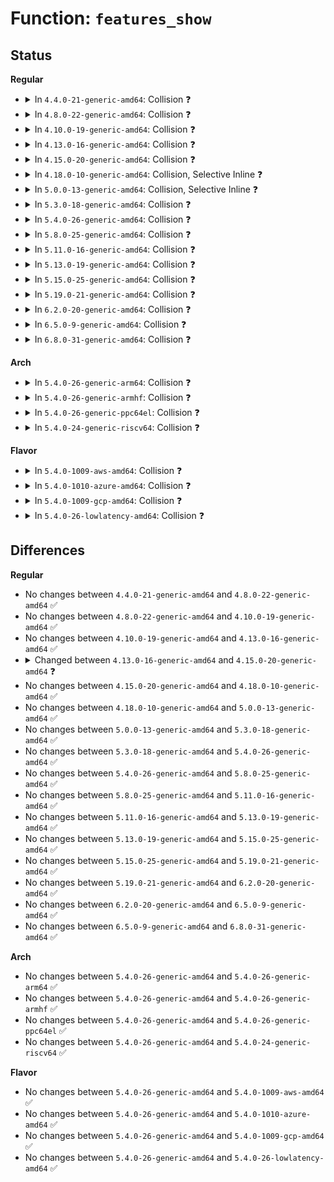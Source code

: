 # Function: <code>features_show</code>

## Status
<b>Regular</b>
<ul>
<li>
<details>
<summary>In <code>4.4.0-21-generic-amd64</code>: Collision ❓</summary>

```c
ssize_t features_show(struct device * _d, struct device_attribute * attr, char * buf)
```

```json
{
  "name": "features_show",
  "collision_type": "Static-Static Collision",
  "inline_type": "No",
  "funcs": [
    {
      "addr": 18446744071583821232,
      "name": "features_show",
      "external": false,
      "loc": "drivers/virtio/virtio.c:44",
      "file": "drivers/virtio/virtio.c",
      "inline": "seen, unknown",
      "caller_inline": [],
      "caller_func": []
    },
    {
      "addr": 18446744071583905968,
      "name": "features_show",
      "external": false,
      "loc": "drivers/xen/sys-hypervisor.c:327",
      "file": "drivers/xen/sys-hypervisor.c",
      "inline": "seen, unknown",
      "caller_inline": [],
      "caller_func": []
    }
  ],
  "symbols": [
    {
      "addr": 18446744071583821232,
      "name": "features_show",
      "section": ".text",
      "bind": "STB_LOCAL",
      "size": 113
    },
    {
      "addr": 18446744071583905968,
      "name": "features_show",
      "section": ".text",
      "bind": "STB_LOCAL",
      "size": 133
    }
  ]
}
```
</details>
</li>
<li>
<details>
<summary>In <code>4.8.0-22-generic-amd64</code>: Collision ❓</summary>

```c
ssize_t features_show(struct device * _d, struct device_attribute * attr, char * buf)
```

```json
{
  "name": "features_show",
  "collision_type": "Static-Static Collision",
  "inline_type": "No",
  "funcs": [
    {
      "addr": 18446744071584148160,
      "name": "features_show",
      "external": false,
      "loc": "drivers/virtio/virtio.c:44",
      "file": "drivers/virtio/virtio.c",
      "inline": "seen, unknown",
      "caller_inline": [],
      "caller_func": []
    },
    {
      "addr": 18446744071584236768,
      "name": "features_show",
      "external": false,
      "loc": "drivers/xen/sys-hypervisor.c:307",
      "file": "drivers/xen/sys-hypervisor.c",
      "inline": "seen, unknown",
      "caller_inline": [],
      "caller_func": []
    }
  ],
  "symbols": [
    {
      "addr": 18446744071584148160,
      "name": "features_show",
      "section": ".text",
      "bind": "STB_LOCAL",
      "size": 112
    },
    {
      "addr": 18446744071584236768,
      "name": "features_show",
      "section": ".text",
      "bind": "STB_LOCAL",
      "size": 133
    }
  ]
}
```
</details>
</li>
<li>
<details>
<summary>In <code>4.10.0-19-generic-amd64</code>: Collision ❓</summary>

```c
ssize_t features_show(struct device * _d, struct device_attribute * attr, char * buf)
```

```json
{
  "name": "features_show",
  "collision_type": "Static-Static Collision",
  "inline_type": "No",
  "funcs": [
    {
      "addr": 18446744071584328736,
      "name": "features_show",
      "external": false,
      "loc": "drivers/virtio/virtio.c:44",
      "file": "drivers/virtio/virtio.c",
      "inline": "seen, unknown",
      "caller_inline": [],
      "caller_func": []
    },
    {
      "addr": 18446744071584418208,
      "name": "features_show",
      "external": false,
      "loc": "drivers/xen/sys-hypervisor.c:307",
      "file": "drivers/xen/sys-hypervisor.c",
      "inline": "seen, unknown",
      "caller_inline": [],
      "caller_func": []
    }
  ],
  "symbols": [
    {
      "addr": 18446744071584328736,
      "name": "features_show",
      "section": ".text",
      "bind": "STB_LOCAL",
      "size": 112
    },
    {
      "addr": 18446744071584418208,
      "name": "features_show",
      "section": ".text",
      "bind": "STB_LOCAL",
      "size": 133
    }
  ]
}
```
</details>
</li>
<li>
<details>
<summary>In <code>4.13.0-16-generic-amd64</code>: Collision ❓</summary>

```c
ssize_t features_show(struct device * _d, struct device_attribute * attr, char * buf)
```

```json
{
  "name": "features_show",
  "collision_type": "Static-Static Collision",
  "inline_type": "No",
  "funcs": [
    {
      "addr": 18446744071584408640,
      "name": "features_show",
      "external": false,
      "loc": "drivers/virtio/virtio.c:44",
      "file": "drivers/virtio/virtio.c",
      "inline": "seen, unknown",
      "caller_inline": [],
      "caller_func": []
    },
    {
      "addr": 18446744071584504112,
      "name": "features_show",
      "external": false,
      "loc": "drivers/xen/sys-hypervisor.c:336",
      "file": "drivers/xen/sys-hypervisor.c",
      "inline": "seen, unknown",
      "caller_inline": [],
      "caller_func": []
    }
  ],
  "symbols": [
    {
      "addr": 18446744071584408640,
      "name": "features_show",
      "section": ".text",
      "bind": "STB_LOCAL",
      "size": 116
    },
    {
      "addr": 18446744071584504112,
      "name": "features_show",
      "section": ".text",
      "bind": "STB_LOCAL",
      "size": 135
    }
  ]
}
```
</details>
</li>
<li>
<details>
<summary>In <code>4.15.0-20-generic-amd64</code>: Collision ❓</summary>

```c
ssize_t features_show(struct kobject * kobj, struct kobj_attribute * attr, char * buf)
```

```json
{
  "name": "features_show",
  "collision_type": "Static-Static Collision",
  "inline_type": "No",
  "funcs": [
    {
      "addr": 18446744071580077328,
      "name": "features_show",
      "external": false,
      "loc": "kernel/cgroup/cgroup.c:5921",
      "file": "kernel/cgroup/cgroup.c",
      "inline": "seen, unknown",
      "caller_inline": [],
      "caller_func": []
    },
    {
      "addr": 18446744071584815936,
      "name": "features_show",
      "external": false,
      "loc": "drivers/virtio/virtio.c:44",
      "file": "drivers/virtio/virtio.c",
      "inline": "seen, unknown",
      "caller_inline": [],
      "caller_func": []
    },
    {
      "addr": 18446744071584914128,
      "name": "features_show",
      "external": false,
      "loc": "drivers/xen/sys-hypervisor.c:336",
      "file": "drivers/xen/sys-hypervisor.c",
      "inline": "seen, unknown",
      "caller_inline": [],
      "caller_func": []
    }
  ],
  "symbols": [
    {
      "addr": 18446744071580077328,
      "name": "features_show",
      "section": ".text",
      "bind": "STB_LOCAL",
      "size": 36
    },
    {
      "addr": 18446744071584815936,
      "name": "features_show",
      "section": ".text",
      "bind": "STB_LOCAL",
      "size": 116
    },
    {
      "addr": 18446744071584914128,
      "name": "features_show",
      "section": ".text",
      "bind": "STB_LOCAL",
      "size": 135
    }
  ]
}
```
</details>
</li>
<li>
<details>
<summary>In <code>4.18.0-10-generic-amd64</code>: Collision, Selective Inline ❓</summary>

```c
ssize_t features_show(struct kobject * kobj, struct kobj_attribute * attr, char * buf)
```

```json
{
  "name": "features_show",
  "collision_type": "Static-Static Collision",
  "inline_type": "Selective",
  "funcs": [
    {
      "addr": 18446744071580138912,
      "name": "features_show",
      "external": false,
      "loc": "kernel/cgroup/cgroup.c:5959",
      "file": "kernel/cgroup/cgroup.c",
      "inline": "seen, unknown",
      "caller_inline": [],
      "caller_func": []
    },
    {
      "addr": 18446744071585046400,
      "name": "features_show",
      "external": false,
      "loc": "drivers/virtio/virtio.c:44",
      "file": "drivers/virtio/virtio.c",
      "inline": "seen, unknown",
      "caller_inline": [],
      "caller_func": []
    },
    {
      "addr": 18446744071585145712,
      "name": "features_show",
      "external": false,
      "loc": "drivers/xen/sys-hypervisor.c:336",
      "file": "drivers/xen/sys-hypervisor.c",
      "inline": "not declared, inlined",
      "caller_inline": [],
      "caller_func": []
    }
  ],
  "symbols": [
    {
      "addr": 18446744071580138912,
      "name": "features_show",
      "section": ".text",
      "bind": "STB_LOCAL",
      "size": 36
    },
    {
      "addr": 18446744071585046400,
      "name": "features_show",
      "section": ".text",
      "bind": "STB_LOCAL",
      "size": 116
    },
    {
      "addr": 18446744071585145712,
      "name": "features_show",
      "section": ".text",
      "bind": "STB_LOCAL",
      "size": 132
    }
  ]
}
```
</details>
</li>
<li>
<details>
<summary>In <code>5.0.0-13-generic-amd64</code>: Collision, Selective Inline ❓</summary>

```c
ssize_t features_show(struct kobject * kobj, struct kobj_attribute * attr, char * buf)
```

```json
{
  "name": "features_show",
  "collision_type": "Static-Static Collision",
  "inline_type": "Selective",
  "funcs": [
    {
      "addr": 18446744071580186144,
      "name": "features_show",
      "external": false,
      "loc": "kernel/cgroup/cgroup.c:6060",
      "file": "kernel/cgroup/cgroup.c",
      "inline": "seen, unknown",
      "caller_inline": [],
      "caller_func": []
    },
    {
      "addr": 18446744071585154192,
      "name": "features_show",
      "external": false,
      "loc": "drivers/virtio/virtio.c:44",
      "file": "drivers/virtio/virtio.c",
      "inline": "seen, unknown",
      "caller_inline": [],
      "caller_func": []
    },
    {
      "addr": 18446744071585256544,
      "name": "features_show",
      "external": false,
      "loc": "drivers/xen/sys-hypervisor.c:336",
      "file": "drivers/xen/sys-hypervisor.c",
      "inline": "not declared, inlined",
      "caller_inline": [],
      "caller_func": []
    }
  ],
  "symbols": [
    {
      "addr": 18446744071580186144,
      "name": "features_show",
      "section": ".text",
      "bind": "STB_LOCAL",
      "size": 36
    },
    {
      "addr": 18446744071585154192,
      "name": "features_show",
      "section": ".text",
      "bind": "STB_LOCAL",
      "size": 116
    },
    {
      "addr": 18446744071585256544,
      "name": "features_show",
      "section": ".text",
      "bind": "STB_LOCAL",
      "size": 132
    }
  ]
}
```
</details>
</li>
<li>
<details>
<summary>In <code>5.3.0-18-generic-amd64</code>: Collision ❓</summary>

```c
ssize_t features_show(struct kobject * kobj, struct kobj_attribute * attr, char * buf)
```

```json
{
  "name": "features_show",
  "collision_type": "Static-Static Collision",
  "inline_type": "No",
  "funcs": [
    {
      "addr": 18446744071580231840,
      "name": "features_show",
      "external": false,
      "loc": "kernel/cgroup/cgroup.c:6484",
      "file": "kernel/cgroup/cgroup.c",
      "inline": "seen, unknown",
      "caller_inline": [],
      "caller_func": []
    },
    {
      "addr": 18446744071585361536,
      "name": "features_show",
      "external": false,
      "loc": "drivers/virtio/virtio.c:45",
      "file": "drivers/virtio/virtio.c",
      "inline": "seen, unknown",
      "caller_inline": [],
      "caller_func": []
    },
    {
      "addr": 18446744071585465984,
      "name": "features_show",
      "external": false,
      "loc": "drivers/xen/sys-hypervisor.c:333",
      "file": "drivers/xen/sys-hypervisor.c",
      "inline": "seen, unknown",
      "caller_inline": [],
      "caller_func": []
    }
  ],
  "symbols": [
    {
      "addr": 18446744071580231840,
      "name": "features_show",
      "section": ".text",
      "bind": "STB_LOCAL",
      "size": 77
    },
    {
      "addr": 18446744071585361536,
      "name": "features_show",
      "section": ".text",
      "bind": "STB_LOCAL",
      "size": 116
    },
    {
      "addr": 18446744071585465984,
      "name": "features_show",
      "section": ".text",
      "bind": "STB_LOCAL",
      "size": 132
    }
  ]
}
```
</details>
</li>
<li>
<details>
<summary>In <code>5.4.0-26-generic-amd64</code>: Collision ❓</summary>

```c
ssize_t features_show(struct kobject * kobj, struct kobj_attribute * attr, char * buf)
```

```json
{
  "name": "features_show",
  "collision_type": "Static-Static Collision",
  "inline_type": "No",
  "funcs": [
    {
      "addr": 18446744071580280048,
      "name": "features_show",
      "external": false,
      "loc": "kernel/cgroup/cgroup.c:6503",
      "file": "kernel/cgroup/cgroup.c",
      "inline": "seen, unknown",
      "caller_inline": [],
      "caller_func": []
    },
    {
      "addr": 18446744071585500128,
      "name": "features_show",
      "external": false,
      "loc": "drivers/virtio/virtio.c:45",
      "file": "drivers/virtio/virtio.c",
      "inline": "seen, unknown",
      "caller_inline": [],
      "caller_func": []
    },
    {
      "addr": 18446744071585606688,
      "name": "features_show",
      "external": false,
      "loc": "drivers/xen/sys-hypervisor.c:333",
      "file": "drivers/xen/sys-hypervisor.c",
      "inline": "seen, unknown",
      "caller_inline": [],
      "caller_func": []
    }
  ],
  "symbols": [
    {
      "addr": 18446744071580280048,
      "name": "features_show",
      "section": ".text",
      "bind": "STB_LOCAL",
      "size": 77
    },
    {
      "addr": 18446744071585500128,
      "name": "features_show",
      "section": ".text",
      "bind": "STB_LOCAL",
      "size": 116
    },
    {
      "addr": 18446744071585606688,
      "name": "features_show",
      "section": ".text",
      "bind": "STB_LOCAL",
      "size": 132
    }
  ]
}
```
</details>
</li>
<li>
<details>
<summary>In <code>5.8.0-25-generic-amd64</code>: Collision ❓</summary>

```c
ssize_t features_show(struct kobject * kobj, struct kobj_attribute * attr, char * buf)
```

```json
{
  "name": "features_show",
  "collision_type": "Static-Static Collision",
  "inline_type": "No",
  "funcs": [
    {
      "addr": 18446744071580346480,
      "name": "features_show",
      "external": false,
      "loc": "kernel/cgroup/cgroup.c:6575",
      "file": "kernel/cgroup/cgroup.c",
      "inline": "seen, unknown",
      "caller_inline": [],
      "caller_func": []
    },
    {
      "addr": 18446744071586222752,
      "name": "features_show",
      "external": false,
      "loc": "drivers/virtio/virtio.c:45",
      "file": "drivers/virtio/virtio.c",
      "inline": "seen, unknown",
      "caller_inline": [],
      "caller_func": []
    },
    {
      "addr": 18446744071586329136,
      "name": "features_show",
      "external": false,
      "loc": "drivers/xen/sys-hypervisor.c:333",
      "file": "drivers/xen/sys-hypervisor.c",
      "inline": "seen, unknown",
      "caller_inline": [],
      "caller_func": []
    }
  ],
  "symbols": [
    {
      "addr": 18446744071580346480,
      "name": "features_show",
      "section": ".text",
      "bind": "STB_LOCAL",
      "size": 106
    },
    {
      "addr": 18446744071586222752,
      "name": "features_show",
      "section": ".text",
      "bind": "STB_LOCAL",
      "size": 120
    },
    {
      "addr": 18446744071586329136,
      "name": "features_show",
      "section": ".text",
      "bind": "STB_LOCAL",
      "size": 129
    }
  ]
}
```
</details>
</li>
<li>
<details>
<summary>In <code>5.11.0-16-generic-amd64</code>: Collision ❓</summary>

```c
ssize_t features_show(struct kobject * kobj, struct kobj_attribute * attr, char * buf)
```

```json
{
  "name": "features_show",
  "collision_type": "Static-Static Collision",
  "inline_type": "No",
  "funcs": [
    {
      "addr": 18446744071580332656,
      "name": "features_show",
      "external": false,
      "loc": "kernel/cgroup/cgroup.c:6567",
      "file": "kernel/cgroup/cgroup.c",
      "inline": "seen, unknown",
      "caller_inline": [],
      "caller_func": []
    },
    {
      "addr": 18446744071586341456,
      "name": "features_show",
      "external": false,
      "loc": "drivers/virtio/virtio.c:45",
      "file": "drivers/virtio/virtio.c",
      "inline": "seen, unknown",
      "caller_inline": [],
      "caller_func": []
    },
    {
      "addr": 18446744071586446960,
      "name": "features_show",
      "external": false,
      "loc": "drivers/xen/sys-hypervisor.c:333",
      "file": "drivers/xen/sys-hypervisor.c",
      "inline": "seen, unknown",
      "caller_inline": [],
      "caller_func": []
    }
  ],
  "symbols": [
    {
      "addr": 18446744071580332656,
      "name": "features_show",
      "section": ".text",
      "bind": "STB_LOCAL",
      "size": 106
    },
    {
      "addr": 18446744071586341456,
      "name": "features_show",
      "section": ".text",
      "bind": "STB_LOCAL",
      "size": 120
    },
    {
      "addr": 18446744071586446960,
      "name": "features_show",
      "section": ".text",
      "bind": "STB_LOCAL",
      "size": 129
    }
  ]
}
```
</details>
</li>
<li>
<details>
<summary>In <code>5.13.0-19-generic-amd64</code>: Collision ❓</summary>

```c
ssize_t features_show(struct kobject * kobj, struct kobj_attribute * attr, char * buf)
```

```json
{
  "name": "features_show",
  "collision_type": "Static-Static Collision",
  "inline_type": "No",
  "funcs": [
    {
      "addr": 18446744071580335600,
      "name": "features_show",
      "external": false,
      "loc": "kernel/cgroup/cgroup.c:6545",
      "file": "kernel/cgroup/cgroup.c",
      "inline": "seen, unknown",
      "caller_inline": [],
      "caller_func": []
    },
    {
      "addr": 18446744071586225760,
      "name": "features_show",
      "external": false,
      "loc": "drivers/virtio/virtio.c:45",
      "file": "drivers/virtio/virtio.c",
      "inline": "seen, unknown",
      "caller_inline": [],
      "caller_func": []
    },
    {
      "addr": 18446744071586330816,
      "name": "features_show",
      "external": false,
      "loc": "drivers/xen/sys-hypervisor.c:333",
      "file": "drivers/xen/sys-hypervisor.c",
      "inline": "seen, unknown",
      "caller_inline": [],
      "caller_func": []
    }
  ],
  "symbols": [
    {
      "addr": 18446744071580335600,
      "name": "features_show",
      "section": ".text",
      "bind": "STB_LOCAL",
      "size": 106
    },
    {
      "addr": 18446744071586225760,
      "name": "features_show",
      "section": ".text",
      "bind": "STB_LOCAL",
      "size": 120
    },
    {
      "addr": 18446744071586330816,
      "name": "features_show",
      "section": ".text",
      "bind": "STB_LOCAL",
      "size": 129
    }
  ]
}
```
</details>
</li>
<li>
<details>
<summary>In <code>5.15.0-25-generic-amd64</code>: Collision ❓</summary>

```c
ssize_t features_show(struct kobject * kobj, struct kobj_attribute * attr, char * buf)
```

```json
{
  "name": "features_show",
  "collision_type": "Static-Static Collision",
  "inline_type": "No",
  "funcs": [
    {
      "addr": 18446744071580490192,
      "name": "features_show",
      "external": false,
      "loc": "kernel/cgroup/cgroup.c:6771",
      "file": "kernel/cgroup/cgroup.c",
      "inline": "seen, unknown",
      "caller_inline": [],
      "caller_func": []
    },
    {
      "addr": 18446744071586731760,
      "name": "features_show",
      "external": false,
      "loc": "drivers/virtio/virtio.c:46",
      "file": "drivers/virtio/virtio.c",
      "inline": "seen, unknown",
      "caller_inline": [],
      "caller_func": []
    },
    {
      "addr": 18446744071586850688,
      "name": "features_show",
      "external": false,
      "loc": "drivers/xen/sys-hypervisor.c:333",
      "file": "drivers/xen/sys-hypervisor.c",
      "inline": "seen, unknown",
      "caller_inline": [],
      "caller_func": []
    }
  ],
  "symbols": [
    {
      "addr": 18446744071580490192,
      "name": "features_show",
      "section": ".text",
      "bind": "STB_LOCAL",
      "size": 106
    },
    {
      "addr": 18446744071586731760,
      "name": "features_show",
      "section": ".text",
      "bind": "STB_LOCAL",
      "size": 120
    },
    {
      "addr": 18446744071586850688,
      "name": "features_show",
      "section": ".text",
      "bind": "STB_LOCAL",
      "size": 129
    }
  ]
}
```
</details>
</li>
<li>
<details>
<summary>In <code>5.19.0-21-generic-amd64</code>: Collision ❓</summary>

```c
ssize_t features_show(struct kobject * kobj, struct kobj_attribute * attr, char * buf)
```

```json
{
  "name": "features_show",
  "collision_type": "Static-Static Collision",
  "inline_type": "No",
  "funcs": [
    {
      "addr": 18446744071580685152,
      "name": "features_show",
      "external": false,
      "loc": "kernel/cgroup/cgroup.c:6767",
      "file": "kernel/cgroup/cgroup.c",
      "inline": "seen, unknown",
      "caller_inline": [],
      "caller_func": []
    },
    {
      "addr": 18446744071588004960,
      "name": "features_show",
      "external": false,
      "loc": "drivers/virtio/virtio.c:47",
      "file": "drivers/virtio/virtio.c",
      "inline": "seen, unknown",
      "caller_inline": [],
      "caller_func": []
    },
    {
      "addr": 18446744071588137472,
      "name": "features_show",
      "external": false,
      "loc": "drivers/xen/sys-hypervisor.c:332",
      "file": "drivers/xen/sys-hypervisor.c",
      "inline": "seen, unknown",
      "caller_inline": [],
      "caller_func": []
    }
  ],
  "symbols": [
    {
      "addr": 18446744071580685152,
      "name": "features_show",
      "section": ".text",
      "bind": "STB_LOCAL",
      "size": 112
    },
    {
      "addr": 18446744071588004960,
      "name": "features_show",
      "section": ".text",
      "bind": "STB_LOCAL",
      "size": 132
    },
    {
      "addr": 18446744071588137472,
      "name": "features_show",
      "section": ".text",
      "bind": "STB_LOCAL",
      "size": 146
    }
  ]
}
```
</details>
</li>
<li>
<details>
<summary>In <code>6.2.0-20-generic-amd64</code>: Collision ❓</summary>

```c
ssize_t features_show(struct kobject * kobj, struct kobj_attribute * attr, char * buf)
```

```json
{
  "name": "features_show",
  "collision_type": "Static-Static Collision",
  "inline_type": "No",
  "funcs": [
    {
      "addr": 18446744071580957120,
      "name": "features_show",
      "external": false,
      "loc": "kernel/cgroup/cgroup.c:7034",
      "file": "kernel/cgroup/cgroup.c",
      "inline": "seen, unknown",
      "caller_inline": [],
      "caller_func": []
    },
    {
      "addr": 18446744071589376144,
      "name": "features_show",
      "external": false,
      "loc": "drivers/virtio/virtio.c:47",
      "file": "drivers/virtio/virtio.c",
      "inline": "seen, unknown",
      "caller_inline": [],
      "caller_func": []
    },
    {
      "addr": 18446744071589526832,
      "name": "features_show",
      "external": false,
      "loc": "drivers/xen/sys-hypervisor.c:332",
      "file": "drivers/xen/sys-hypervisor.c",
      "inline": "seen, unknown",
      "caller_inline": [],
      "caller_func": []
    }
  ],
  "symbols": [
    {
      "addr": 18446744071580957120,
      "name": "features_show",
      "section": ".text",
      "bind": "STB_LOCAL",
      "size": 137
    },
    {
      "addr": 18446744071589376144,
      "name": "features_show",
      "section": ".text",
      "bind": "STB_LOCAL",
      "size": 139
    },
    {
      "addr": 18446744071589526832,
      "name": "features_show",
      "section": ".text",
      "bind": "STB_LOCAL",
      "size": 146
    }
  ]
}
```
</details>
</li>
<li>
<details>
<summary>In <code>6.5.0-9-generic-amd64</code>: Collision ❓</summary>

```c
ssize_t features_show(struct kobject * kobj, struct kobj_attribute * attr, char * buf)
```

```json
{
  "name": "features_show",
  "collision_type": "Static-Static Collision",
  "inline_type": "No",
  "funcs": [
    {
      "addr": 18446744071581044512,
      "name": "features_show",
      "external": false,
      "loc": "kernel/cgroup/cgroup.c:7015",
      "file": "kernel/cgroup/cgroup.c",
      "inline": "seen, unknown",
      "caller_inline": [],
      "caller_func": []
    },
    {
      "addr": 18446744071589674784,
      "name": "features_show",
      "external": false,
      "loc": "drivers/virtio/virtio.c:47",
      "file": "drivers/virtio/virtio.c",
      "inline": "seen, unknown",
      "caller_inline": [],
      "caller_func": []
    },
    {
      "addr": 18446744071589827904,
      "name": "features_show",
      "external": false,
      "loc": "drivers/xen/sys-hypervisor.c:335",
      "file": "drivers/xen/sys-hypervisor.c",
      "inline": "seen, unknown",
      "caller_inline": [],
      "caller_func": []
    }
  ],
  "symbols": [
    {
      "addr": 18446744071581044512,
      "name": "features_show",
      "section": ".text",
      "bind": "STB_LOCAL",
      "size": 137
    },
    {
      "addr": 18446744071589674784,
      "name": "features_show",
      "section": ".text",
      "bind": "STB_LOCAL",
      "size": 139
    },
    {
      "addr": 18446744071589827904,
      "name": "features_show",
      "section": ".text",
      "bind": "STB_LOCAL",
      "size": 146
    }
  ]
}
```
</details>
</li>
<li>
<details>
<summary>In <code>6.8.0-31-generic-amd64</code>: Collision ❓</summary>

```c
ssize_t features_show(struct kobject * kobj, struct kobj_attribute * attr, char * buf)
```

```json
{
  "name": "features_show",
  "collision_type": "Static-Static Collision",
  "inline_type": "No",
  "funcs": [
    {
      "addr": 18446744071581141680,
      "name": "features_show",
      "external": false,
      "loc": "kernel/cgroup/cgroup.c:7056",
      "file": "kernel/cgroup/cgroup.c",
      "inline": "seen, unknown",
      "caller_inline": [],
      "caller_func": []
    },
    {
      "addr": 18446744071590005664,
      "name": "features_show",
      "external": false,
      "loc": "drivers/virtio/virtio.c:47",
      "file": "drivers/virtio/virtio.c",
      "inline": "seen, unknown",
      "caller_inline": [],
      "caller_func": []
    },
    {
      "addr": 18446744071590164912,
      "name": "features_show",
      "external": false,
      "loc": "drivers/xen/sys-hypervisor.c:335",
      "file": "drivers/xen/sys-hypervisor.c",
      "inline": "seen, unknown",
      "caller_inline": [],
      "caller_func": []
    }
  ],
  "symbols": [
    {
      "addr": 18446744071581141680,
      "name": "features_show",
      "section": ".text",
      "bind": "STB_LOCAL",
      "size": 182
    },
    {
      "addr": 18446744071590005664,
      "name": "features_show",
      "section": ".text",
      "bind": "STB_LOCAL",
      "size": 139
    },
    {
      "addr": 18446744071590164912,
      "name": "features_show",
      "section": ".text",
      "bind": "STB_LOCAL",
      "size": 146
    }
  ]
}
```
</details>
</li>
</ul>
<b>Arch</b>
<ul>
<li>
<details>
<summary>In <code>5.4.0-26-generic-arm64</code>: Collision ❓</summary>

```c
ssize_t features_show(struct kobject * kobj, struct kobj_attribute * attr, char * buf)
```

```json
{
  "name": "features_show",
  "collision_type": "Static-Static Collision",
  "inline_type": "No",
  "funcs": [
    {
      "addr": 18446603336491527464,
      "name": "features_show",
      "external": false,
      "loc": "kernel/cgroup/cgroup.c:6503",
      "file": "kernel/cgroup/cgroup.c",
      "inline": "seen, unknown",
      "caller_inline": [],
      "caller_func": []
    },
    {
      "addr": 18446603336498155632,
      "name": "features_show",
      "external": false,
      "loc": "drivers/virtio/virtio.c:45",
      "file": "drivers/virtio/virtio.c",
      "inline": "seen, unknown",
      "caller_inline": [],
      "caller_func": []
    },
    {
      "addr": 18446603336498271984,
      "name": "features_show",
      "external": false,
      "loc": "drivers/xen/sys-hypervisor.c:333",
      "file": "drivers/xen/sys-hypervisor.c",
      "inline": "seen, unknown",
      "caller_inline": [],
      "caller_func": []
    }
  ],
  "symbols": [
    {
      "addr": 18446603336491527464,
      "name": "features_show",
      "section": ".text",
      "bind": "STB_LOCAL",
      "size": 72
    },
    {
      "addr": 18446603336498155632,
      "name": "features_show",
      "section": ".text",
      "bind": "STB_LOCAL",
      "size": 144
    },
    {
      "addr": 18446603336498271984,
      "name": "features_show",
      "section": ".text",
      "bind": "STB_LOCAL",
      "size": 160
    }
  ]
}
```
</details>
</li>
<li>
<details>
<summary>In <code>5.4.0-26-generic-armhf</code>: Collision ❓</summary>

```c
ssize_t features_show(struct kobject * kobj, struct kobj_attribute * attr, char * buf)
```

```json
{
  "name": "features_show",
  "collision_type": "Static-Static Collision",
  "inline_type": "No",
  "funcs": [
    {
      "addr": 3225493976,
      "name": "features_show",
      "external": false,
      "loc": "kernel/cgroup/cgroup.c:6503",
      "file": "kernel/cgroup/cgroup.c",
      "inline": "seen, unknown",
      "caller_inline": [],
      "caller_func": []
    },
    {
      "addr": 3230920312,
      "name": "features_show",
      "external": false,
      "loc": "drivers/virtio/virtio.c:45",
      "file": "drivers/virtio/virtio.c",
      "inline": "seen, unknown",
      "caller_inline": [],
      "caller_func": []
    }
  ],
  "symbols": [
    {
      "addr": 3225493976,
      "name": "features_show",
      "section": ".text",
      "bind": "STB_LOCAL",
      "size": 92
    },
    {
      "addr": 3230920312,
      "name": "features_show",
      "section": ".text",
      "bind": "STB_LOCAL",
      "size": 168
    }
  ]
}
```
</details>
</li>
<li>
<details>
<summary>In <code>5.4.0-26-generic-ppc64el</code>: Collision ❓</summary>

```c
ssize_t features_show(struct kobject * kobj, struct kobj_attribute * attr, char * buf)
```

```json
{
  "name": "features_show",
  "collision_type": "Static-Static Collision",
  "inline_type": "No",
  "funcs": [
    {
      "addr": 13835058055284493632,
      "name": "features_show",
      "external": false,
      "loc": "kernel/cgroup/cgroup.c:6503",
      "file": "kernel/cgroup/cgroup.c",
      "inline": "seen, unknown",
      "caller_inline": [],
      "caller_func": []
    },
    {
      "addr": 13835058055291381488,
      "name": "features_show",
      "external": false,
      "loc": "drivers/virtio/virtio.c:45",
      "file": "drivers/virtio/virtio.c",
      "inline": "seen, unknown",
      "caller_inline": [],
      "caller_func": []
    }
  ],
  "symbols": [
    {
      "addr": 13835058055284493632,
      "name": "features_show",
      "section": ".text",
      "bind": "STB_LOCAL",
      "size": 96
    },
    {
      "addr": 13835058055291381488,
      "name": "features_show",
      "section": ".text",
      "bind": "STB_LOCAL",
      "size": 212
    }
  ]
}
```
</details>
</li>
<li>
<details>
<summary>In <code>5.4.0-24-generic-riscv64</code>: Collision ❓</summary>

```c
ssize_t features_show(struct kobject * kobj, struct kobj_attribute * attr, char * buf)
```

```json
{
  "name": "features_show",
  "collision_type": "Static-Static Collision",
  "inline_type": "No",
  "funcs": [
    {
      "addr": 18446743936271947100,
      "name": "features_show",
      "external": false,
      "loc": "kernel/cgroup/cgroup.c:6503",
      "file": "kernel/cgroup/cgroup.c",
      "inline": "seen, unknown",
      "caller_inline": [],
      "caller_func": []
    },
    {
      "addr": 18446743936275939498,
      "name": "features_show",
      "external": false,
      "loc": "drivers/virtio/virtio.c:45",
      "file": "drivers/virtio/virtio.c",
      "inline": "seen, unknown",
      "caller_inline": [],
      "caller_func": []
    }
  ],
  "symbols": [
    {
      "addr": 18446743936271947100,
      "name": "features_show",
      "section": ".text",
      "bind": "STB_LOCAL",
      "size": 54
    },
    {
      "addr": 18446743936275939498,
      "name": "features_show",
      "section": ".text",
      "bind": "STB_LOCAL",
      "size": 138
    }
  ]
}
```
</details>
</li>
</ul>
<b>Flavor</b>
<ul>
<li>
<details>
<summary>In <code>5.4.0-1009-aws-amd64</code>: Collision ❓</summary>

```c
ssize_t features_show(struct kobject * kobj, struct kobj_attribute * attr, char * buf)
```

```json
{
  "name": "features_show",
  "collision_type": "Static-Static Collision",
  "inline_type": "No",
  "funcs": [
    {
      "addr": 18446744071580248848,
      "name": "features_show",
      "external": false,
      "loc": "kernel/cgroup/cgroup.c:6503",
      "file": "kernel/cgroup/cgroup.c",
      "inline": "seen, unknown",
      "caller_inline": [],
      "caller_func": []
    },
    {
      "addr": 18446744071585262208,
      "name": "features_show",
      "external": false,
      "loc": "drivers/virtio/virtio.c:45",
      "file": "drivers/virtio/virtio.c",
      "inline": "seen, unknown",
      "caller_inline": [],
      "caller_func": []
    },
    {
      "addr": 18446744071585368336,
      "name": "features_show",
      "external": false,
      "loc": "drivers/xen/sys-hypervisor.c:333",
      "file": "drivers/xen/sys-hypervisor.c",
      "inline": "seen, unknown",
      "caller_inline": [],
      "caller_func": []
    }
  ],
  "symbols": [
    {
      "addr": 18446744071580248848,
      "name": "features_show",
      "section": ".text",
      "bind": "STB_LOCAL",
      "size": 77
    },
    {
      "addr": 18446744071585262208,
      "name": "features_show",
      "section": ".text",
      "bind": "STB_LOCAL",
      "size": 116
    },
    {
      "addr": 18446744071585368336,
      "name": "features_show",
      "section": ".text",
      "bind": "STB_LOCAL",
      "size": 132
    }
  ]
}
```
</details>
</li>
<li>
<details>
<summary>In <code>5.4.0-1010-azure-amd64</code>: Collision ❓</summary>

```c
ssize_t features_show(struct kobject * kobj, struct kobj_attribute * attr, char * buf)
```

```json
{
  "name": "features_show",
  "collision_type": "Static-Static Collision",
  "inline_type": "No",
  "funcs": [
    {
      "addr": 18446744071580196400,
      "name": "features_show",
      "external": false,
      "loc": "kernel/cgroup/cgroup.c:6503",
      "file": "kernel/cgroup/cgroup.c",
      "inline": "seen, unknown",
      "caller_inline": [],
      "caller_func": []
    },
    {
      "addr": 18446744071585214832,
      "name": "features_show",
      "external": false,
      "loc": "drivers/virtio/virtio.c:45",
      "file": "drivers/virtio/virtio.c",
      "inline": "seen, unknown",
      "caller_inline": [],
      "caller_func": []
    }
  ],
  "symbols": [
    {
      "addr": 18446744071580196400,
      "name": "features_show",
      "section": ".text",
      "bind": "STB_LOCAL",
      "size": 77
    },
    {
      "addr": 18446744071585214832,
      "name": "features_show",
      "section": ".text",
      "bind": "STB_LOCAL",
      "size": 116
    }
  ]
}
```
</details>
</li>
<li>
<details>
<summary>In <code>5.4.0-1009-gcp-amd64</code>: Collision ❓</summary>

```c
ssize_t features_show(struct kobject * kobj, struct kobj_attribute * attr, char * buf)
```

```json
{
  "name": "features_show",
  "collision_type": "Static-Static Collision",
  "inline_type": "No",
  "funcs": [
    {
      "addr": 18446744071580240096,
      "name": "features_show",
      "external": false,
      "loc": "kernel/cgroup/cgroup.c:6503",
      "file": "kernel/cgroup/cgroup.c",
      "inline": "seen, unknown",
      "caller_inline": [],
      "caller_func": []
    },
    {
      "addr": 18446744071585450528,
      "name": "features_show",
      "external": false,
      "loc": "drivers/virtio/virtio.c:45",
      "file": "drivers/virtio/virtio.c",
      "inline": "seen, unknown",
      "caller_inline": [],
      "caller_func": []
    },
    {
      "addr": 18446744071585557088,
      "name": "features_show",
      "external": false,
      "loc": "drivers/xen/sys-hypervisor.c:333",
      "file": "drivers/xen/sys-hypervisor.c",
      "inline": "seen, unknown",
      "caller_inline": [],
      "caller_func": []
    }
  ],
  "symbols": [
    {
      "addr": 18446744071580240096,
      "name": "features_show",
      "section": ".text",
      "bind": "STB_LOCAL",
      "size": 77
    },
    {
      "addr": 18446744071585450528,
      "name": "features_show",
      "section": ".text",
      "bind": "STB_LOCAL",
      "size": 116
    },
    {
      "addr": 18446744071585557088,
      "name": "features_show",
      "section": ".text",
      "bind": "STB_LOCAL",
      "size": 132
    }
  ]
}
```
</details>
</li>
<li>
<details>
<summary>In <code>5.4.0-26-lowlatency-amd64</code>: Collision ❓</summary>

```c
ssize_t features_show(struct kobject * kobj, struct kobj_attribute * attr, char * buf)
```

```json
{
  "name": "features_show",
  "collision_type": "Static-Static Collision",
  "inline_type": "No",
  "funcs": [
    {
      "addr": 18446744071580293088,
      "name": "features_show",
      "external": false,
      "loc": "kernel/cgroup/cgroup.c:6503",
      "file": "kernel/cgroup/cgroup.c",
      "inline": "seen, unknown",
      "caller_inline": [],
      "caller_func": []
    },
    {
      "addr": 18446744071585558768,
      "name": "features_show",
      "external": false,
      "loc": "drivers/virtio/virtio.c:45",
      "file": "drivers/virtio/virtio.c",
      "inline": "seen, unknown",
      "caller_inline": [],
      "caller_func": []
    },
    {
      "addr": 18446744071585665040,
      "name": "features_show",
      "external": false,
      "loc": "drivers/xen/sys-hypervisor.c:333",
      "file": "drivers/xen/sys-hypervisor.c",
      "inline": "seen, unknown",
      "caller_inline": [],
      "caller_func": []
    }
  ],
  "symbols": [
    {
      "addr": 18446744071580293088,
      "name": "features_show",
      "section": ".text",
      "bind": "STB_LOCAL",
      "size": 77
    },
    {
      "addr": 18446744071585558768,
      "name": "features_show",
      "section": ".text",
      "bind": "STB_LOCAL",
      "size": 116
    },
    {
      "addr": 18446744071585665040,
      "name": "features_show",
      "section": ".text",
      "bind": "STB_LOCAL",
      "size": 132
    }
  ]
}
```
</details>
</li>
</ul>

## Differences
<b>Regular</b>
<ul>
<li>
No changes between <code>4.4.0-21-generic-amd64</code> and <code>4.8.0-22-generic-amd64</code> ✅
</li>
<li>
No changes between <code>4.8.0-22-generic-amd64</code> and <code>4.10.0-19-generic-amd64</code> ✅
</li>
<li>
No changes between <code>4.10.0-19-generic-amd64</code> and <code>4.13.0-16-generic-amd64</code> ✅
</li>
<li>
<details>
<summary>Changed between <code>4.13.0-16-generic-amd64</code> and <code>4.15.0-20-generic-amd64</code> ❓</summary>
<ul>
<li>
<b>Param added. </b>
<code>struct kobject * kobj</code>
</li>
<li>
<b>Param removed. </b>
<code>struct device * _d</code>
</li>
<li>
<b>Param type changed. </b>
<code>struct device_attribute * attr</code> ➡️ <code>struct kobj_attribute * attr</code>
</li>
</ul>
</details>
</li>
<li>
No changes between <code>4.15.0-20-generic-amd64</code> and <code>4.18.0-10-generic-amd64</code> ✅
</li>
<li>
No changes between <code>4.18.0-10-generic-amd64</code> and <code>5.0.0-13-generic-amd64</code> ✅
</li>
<li>
No changes between <code>5.0.0-13-generic-amd64</code> and <code>5.3.0-18-generic-amd64</code> ✅
</li>
<li>
No changes between <code>5.3.0-18-generic-amd64</code> and <code>5.4.0-26-generic-amd64</code> ✅
</li>
<li>
No changes between <code>5.4.0-26-generic-amd64</code> and <code>5.8.0-25-generic-amd64</code> ✅
</li>
<li>
No changes between <code>5.8.0-25-generic-amd64</code> and <code>5.11.0-16-generic-amd64</code> ✅
</li>
<li>
No changes between <code>5.11.0-16-generic-amd64</code> and <code>5.13.0-19-generic-amd64</code> ✅
</li>
<li>
No changes between <code>5.13.0-19-generic-amd64</code> and <code>5.15.0-25-generic-amd64</code> ✅
</li>
<li>
No changes between <code>5.15.0-25-generic-amd64</code> and <code>5.19.0-21-generic-amd64</code> ✅
</li>
<li>
No changes between <code>5.19.0-21-generic-amd64</code> and <code>6.2.0-20-generic-amd64</code> ✅
</li>
<li>
No changes between <code>6.2.0-20-generic-amd64</code> and <code>6.5.0-9-generic-amd64</code> ✅
</li>
<li>
No changes between <code>6.5.0-9-generic-amd64</code> and <code>6.8.0-31-generic-amd64</code> ✅
</li>
</ul>
<b>Arch</b>
<ul>
<li>
No changes between <code>5.4.0-26-generic-amd64</code> and <code>5.4.0-26-generic-arm64</code> ✅
</li>
<li>
No changes between <code>5.4.0-26-generic-amd64</code> and <code>5.4.0-26-generic-armhf</code> ✅
</li>
<li>
No changes between <code>5.4.0-26-generic-amd64</code> and <code>5.4.0-26-generic-ppc64el</code> ✅
</li>
<li>
No changes between <code>5.4.0-26-generic-amd64</code> and <code>5.4.0-24-generic-riscv64</code> ✅
</li>
</ul>
<b>Flavor</b>
<ul>
<li>
No changes between <code>5.4.0-26-generic-amd64</code> and <code>5.4.0-1009-aws-amd64</code> ✅
</li>
<li>
No changes between <code>5.4.0-26-generic-amd64</code> and <code>5.4.0-1010-azure-amd64</code> ✅
</li>
<li>
No changes between <code>5.4.0-26-generic-amd64</code> and <code>5.4.0-1009-gcp-amd64</code> ✅
</li>
<li>
No changes between <code>5.4.0-26-generic-amd64</code> and <code>5.4.0-26-lowlatency-amd64</code> ✅
</li>
</ul>
